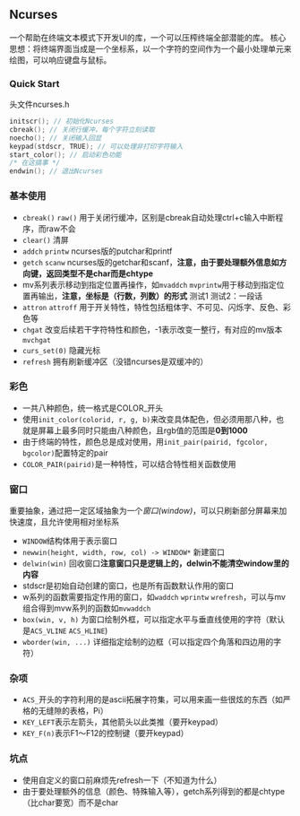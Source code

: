 ## Ncurses
一个帮助在终端文本模式下开发UI的库，一个可以压榨终端全部潜能的库。
核心思想：将终端界面当成是一个坐标系，以一个字符的空间作为一个最小处理单元来绘图，可以响应键盘与鼠标。
### Quick Start
头文件ncurses.h
```cpp
initscr(); // 初始化Ncurses
cbreak(); // 关闭行缓冲，每个字符立刻读取
noecho(); // 关闭输入回显
keypad(stdscr, TRUE); // 可以处理非打印字符输入
start_color(); // 启动彩色功能
/* 在这搞事 */
endwin(); // 退出Ncurses
```
### 基本使用
- `cbreak()` `raw()` 用于关闭行缓冲，区别是cbreak自动处理ctrl+c输入中断程序，而raw不会
- `clear()` 清屏
- `addch` `printw` ncurses版的putchar和printf
- `getch` `scanw` ncurses版的getchar和scanf，**注意，由于要处理额外信息如方向键，返回类型不是char而是chtype**
- mv系列表示移动到指定位置再操作，如`mvaddch` `mvprintw`用于移动到指定位置再输出，**注意，坐标是（行数，列数）的形式**
  测试1
  测试2：一段话
- `attron` `attroff` 用于开关特性，特性包括粗体字、不可见、闪烁字、反色、彩色等
- `chgat` 改变后续若干字符特性和颜色，-1表示改变一整行，有对应的mv版本`mvchgat`
- `curs_set(0)` 隐藏光标
- `refresh` 拥有刷新缓冲区（没错ncurses是双缓冲的）

### 彩色
- 一共八种颜色，统一格式是COLOR_开头
- 使用`init_color(colorid, r, g, b)`来改变具体配色，但必须用那八种，也就是屏幕上最多同时只能由八种颜色，且rgb值的范围是**0到1000**
- 由于终端的特性，颜色总是成对使用，用`init_pair(pairid, fgcolor, bgcolor)`配置特定的pair
- `COLOR_PAIR(pairid)`是一种特性，可以结合特性相关函数使用

### 窗口
重要抽象，通过把一定区域抽象为一个*窗口(window)*，可以只刷新部分屏幕来加快速度，且允许使用相对坐标系
- `WINDOW`结构体用于表示窗口
- `newwin(height, width, row, col) -> WINDOW*` 新建窗口
- `delwin(win)` 回收窗口**注意窗口只是逻辑上的，delwin不能清空window里的内容**
- stdscr是初始自动创建的窗口，也是所有函数默认作用的窗口
- w系列的函数需要指定作用的窗口，如`waddch` `wprintw` `wrefresh`，可以与mv组合得到mvw系列的函数如`mvwaddch`
- `box(win, v, h)` 为窗口绘制外框，可以指定水平与垂直线使用的字符（默认是`ACS_VLINE` `ACS_HLINE`)
- `wborder(win, ...)` 详细指定绘制的边框（可以指定四个角落和四边用的字符）

### 杂项
- `ACS_`开头的字符利用的是ascii拓展字符集，可以用来画一些很炫的东西（如严格的无缝隙的表格，Pi）
- `KEY_LEFT`表示左箭头，其他箭头以此类推（要开keypad）
- `KEY_F(n)`表示F1～F12的控制键（要开keypad）

### 坑点
- 使用自定义的窗口前麻烦先refresh一下（不知道为什么）
- 由于要处理额外的信息（颜色、特殊输入等），getch系列得到的都是chtype（比char要宽）而不是char
